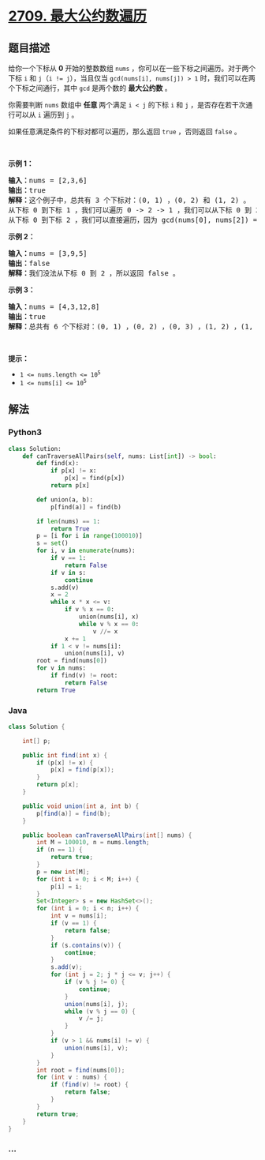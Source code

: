 # [2709. 最大公约数遍历](https://leetcode-cn.com/problems/greatest-common-divisor-traversal)

## 题目描述

<!-- 这里写题目描述 -->

<p>给你一个下标从 <strong>0</strong>&nbsp;开始的整数数组&nbsp;<code>nums</code>&nbsp;，你可以在一些下标之间遍历。对于两个下标&nbsp;<code>i</code>&nbsp;和&nbsp;<code>j</code>（<code>i != j</code>），当且仅当&nbsp;<code>gcd(nums[i], nums[j]) &gt; 1</code>&nbsp;时，我们可以在两个下标之间通行，其中&nbsp;<code>gcd</code>&nbsp;是两个数的 <strong>最大公约数</strong>&nbsp;。</p>

<p>你需要判断 <code>nums</code>&nbsp;数组中&nbsp;<strong>任意&nbsp;</strong>两个满足 <code>i &lt; j</code>&nbsp;的下标&nbsp;<code>i</code>&nbsp;和&nbsp;<code>j</code> ，是否存在若干次通行可以从 <code>i</code>&nbsp;遍历到 <code>j</code>&nbsp;。</p>

<p>如果任意满足条件的下标对都可以遍历，那么返回 <code>true</code>&nbsp;，否则返回 <code>false</code>&nbsp;。</p>

<p>&nbsp;</p>

<p><strong>示例 1：</strong></p>

<pre>
<b>输入：</b>nums = [2,3,6]
<b>输出：</b>true
<b>解释：</b>这个例子中，总共有 3 个下标对：(0, 1) ，(0, 2) 和 (1, 2) 。
从下标 0 到下标 1 ，我们可以遍历 0 -&gt; 2 -&gt; 1 ，我们可以从下标 0 到 2 是因为 gcd(nums[0], nums[2]) = gcd(2, 6) = 2 &gt; 1 ，从下标 2 到 1 是因为 gcd(nums[2], nums[1]) = gcd(6, 3) = 3 &gt; 1 。
从下标 0 到下标 2 ，我们可以直接遍历，因为 gcd(nums[0], nums[2]) = gcd(2, 6) = 2 &gt; 1 。同理，我们也可以从下标 1 到 2 因为 gcd(nums[1], nums[2]) = gcd(3, 6) = 3 &gt; 1 。
</pre>

<p><strong>示例 2：</strong></p>

<pre>
<b>输入：</b>nums = [3,9,5]
<b>输出：</b>false
<b>解释：</b>我们没法从下标 0 到 2 ，所以返回 false 。
</pre>

<p><strong>示例 3：</strong></p>

<pre>
<b>输入：</b>nums = [4,3,12,8]
<b>输出：</b>true
<b>解释：</b>总共有 6 个下标对：(0, 1) ，(0, 2) ，(0, 3) ，(1, 2) ，(1, 3) 和 (2, 3) 。所有下标对之间都存在可行的遍历，所以返回 true 。
</pre>

<p>&nbsp;</p>

<p><strong>提示：</strong></p>

<ul>
	<li><code>1 &lt;= nums.length &lt;= 10<sup>5</sup></code></li>
	<li><code>1 &lt;= nums[i] &lt;= 10<sup>5</sup></code></li>
</ul>


## 解法

<!-- 这里可写通用的实现逻辑 -->

<!-- tabs:start -->

### **Python3**

<!-- 这里可写当前语言的特殊实现逻辑 -->

```python
class Solution:
    def canTraverseAllPairs(self, nums: List[int]) -> bool:
        def find(x):
            if p[x] != x:
                p[x] = find(p[x])
            return p[x]

        def union(a, b):
            p[find(a)] = find(b)

        if len(nums) == 1:
            return True
        p = [i for i in range(100010)]
        s = set()
        for i, v in enumerate(nums):
            if v == 1:
                return False
            if v in s:
                continue
            s.add(v)
            x = 2
            while x * x <= v:
                if v % x == 0:
                    union(nums[i], x)
                    while v % x == 0:
                        v //= x
                x += 1
            if 1 < v != nums[i]:
                union(nums[i], v)
        root = find(nums[0])
        for v in nums:
            if find(v) != root:
                return False
        return True
```

### **Java**

<!-- 这里可写当前语言的特殊实现逻辑 -->

```java
class Solution {

    int[] p;

    public int find(int x) {
        if (p[x] != x) {
            p[x] = find(p[x]);
        }
        return p[x];
    }

    public void union(int a, int b) {
        p[find(a)] = find(b);
    }

    public boolean canTraverseAllPairs(int[] nums) {
        int M = 100010, n = nums.length;
        if (n == 1) {
            return true;
        }
        p = new int[M];
        for (int i = 0; i < M; i++) {
            p[i] = i;
        }
        Set<Integer> s = new HashSet<>();
        for (int i = 0; i < n; i++) {
            int v = nums[i];
            if (v == 1) {
                return false;
            }
            if (s.contains(v)) {
                continue;
            }
            s.add(v);
            for (int j = 2; j * j <= v; j++) {
                if (v % j != 0) {
                    continue;   
                }
                union(nums[i], j);
                while (v % j == 0) {
                    v /= j;
                }
            }
            if (v > 1 && nums[i] != v) {
                union(nums[i], v);
            }
        }
        int root = find(nums[0]);
        for (int v : nums) {
            if (find(v) != root) {
                return false;
            }
        }
        return true;
    }
}
```

### **...**

```

```

<!-- tabs:end -->
